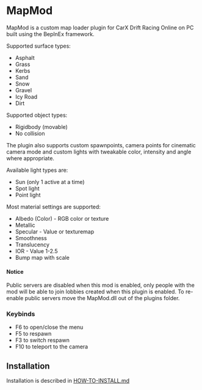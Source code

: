 # MapMod
MapMod is a custom map loader plugin for CarX Drift Racing Online on PC built using the BepInEx framework.

Supported surface types:
* Asphalt
* Grass
* Kerbs
* Sand
* Snow
* Gravel
* Icy Road
* Dirt

Supported object types:
* Rigidbody (movable)
* No collision

The plugin also supports custom spawnpoints, camera points for cinematic camera mode and custom lights with tweakable color, intensity and angle where appropriate.

Available light types are:
* Sun (only 1 active at a time)
* Spot light
* Point light

Most material settings are supported:
* Albedo (Color) - RGB color or texture
* Metallic
* Specular - Value or texturemap
* Smoothness
* Translucency
* IOR - Value 1-2.5
* Bump map with scale

#### Notice
Public servers are disabled when this mod is enabled, only people with the mod will be able to join lobbies created when this plugin is enabled.
To re-enable public servers move the MapMod.dll out of the plugins folder.

### Keybinds
* F6 to open/close the menu
* F5 to respawn
* F3 to switch respawn
* F10 to teleport to the camera

## Installation
Installation is described in [HOW-TO-INSTALL.md](HOW-TO-INSTALL.md)
